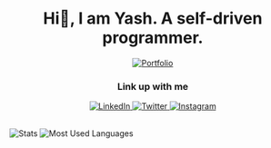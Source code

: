 <h1 align='center'>Hi👋, I am Yash. A self-driven programmer.</h1>

<div align='center'>
  <a href="https://yashtarkar.vercel.app/">
    <img alt="Portfolio" title="Portfolio" src="https://img.shields.io/badge/Y-Portfolio-red?style=for-the-badge&logoColor=white"/>
  </a>
</div>

<h3 align='center'>Link up with me</h3>

<div align='center'>
  <a href="https://www.linkedin.com/in/yash-tarkar-87b92b208/">
    <img alt="LinkedIn" title="Linkedin" src="https://img.shields.io/badge/-LinkedIn-0077b5?style=for-the-badge&logo=linkedin&logoColor=white"/>
  </a>
  <a href="https://twitter.com/BawalBilla">
    <img alt="Twitter" title="Twitter" src="https://img.shields.io/badge/Twitter-1DA1F2.svg?style=for-the-badge&logo=twitter&logoColor=white"/>
  </a>
  <a href="https://www.instagram.com/billa_fy/">
    <img alt="Instagram" title="Instagram" src="https://img.shields.io/badge/-Instagram-8a3ab9?style=for-the-badge&logoColor=white&logo=instagram"/>
  </a>
</div>
<br/>

![Stats](https://github-readme-stats.vercel.app/api?username=billafy&show_icons=true&count_private=true&theme=dracula)
![Most Used Languages](https://github-readme-stats.vercel.app/api/top-langs/?username=billafy&theme=dracula&exclude_repo=just-dev-creator.github.io&langs_count=7)

